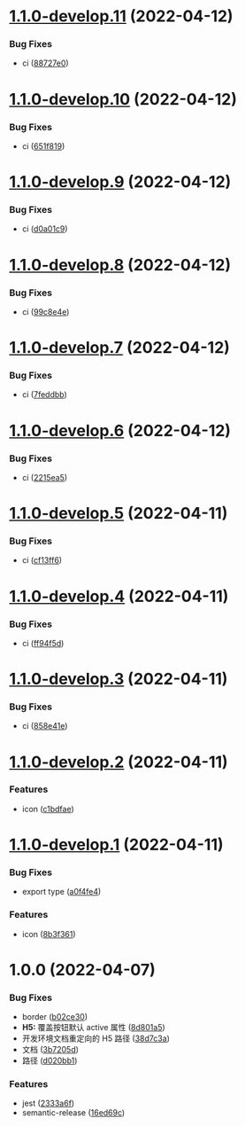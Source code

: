 # [1.1.0-develop.11](https://github.com/sushi-su/ant-design-taro/compare/v1.1.0-develop.10...v1.1.0-develop.11) (2022-04-12)


### Bug Fixes

* ci ([88727e0](https://github.com/sushi-su/ant-design-taro/commit/88727e06f784f1ecdc193ad0ef5797342295dcad))

# [1.1.0-develop.10](https://github.com/sushi-su/ant-design-taro/compare/v1.1.0-develop.9...v1.1.0-develop.10) (2022-04-12)


### Bug Fixes

* ci ([651f819](https://github.com/sushi-su/ant-design-taro/commit/651f8192da44caee2b32ad07052641e08ab45975))

# [1.1.0-develop.9](https://github.com/sushi-su/ant-design-taro/compare/v1.1.0-develop.8...v1.1.0-develop.9) (2022-04-12)


### Bug Fixes

* ci ([d0a01c9](https://github.com/sushi-su/ant-design-taro/commit/d0a01c966087f0355844ac5ae4115504b903cd6e))

# [1.1.0-develop.8](https://github.com/sushi-su/ant-design-taro/compare/v1.1.0-develop.7...v1.1.0-develop.8) (2022-04-12)


### Bug Fixes

* ci ([99c8e4e](https://github.com/sushi-su/ant-design-taro/commit/99c8e4e26ce53c3b05e9b6cc42247e41d9409aed))

# [1.1.0-develop.7](https://github.com/sushi-su/ant-design-taro/compare/v1.1.0-develop.6...v1.1.0-develop.7) (2022-04-12)


### Bug Fixes

* ci ([7feddbb](https://github.com/sushi-su/ant-design-taro/commit/7feddbb84df3454537655c9784358e46d335d508))

# [1.1.0-develop.6](https://github.com/sushi-su/ant-design-taro/compare/v1.1.0-develop.5...v1.1.0-develop.6) (2022-04-12)


### Bug Fixes

* ci ([2215ea5](https://github.com/sushi-su/ant-design-taro/commit/2215ea50b3c2135acc2603537a7244fbcb1ccda7))

# [1.1.0-develop.5](https://github.com/sushi-su/ant-design-taro/compare/v1.1.0-develop.4...v1.1.0-develop.5) (2022-04-11)


### Bug Fixes

* ci ([cf13ff6](https://github.com/sushi-su/ant-design-taro/commit/cf13ff66dd617c3e9ef4be48783055d9d3b85727))

# [1.1.0-develop.4](https://github.com/sushi-su/ant-design-taro/compare/v1.1.0-develop.3...v1.1.0-develop.4) (2022-04-11)


### Bug Fixes

* ci ([ff94f5d](https://github.com/sushi-su/ant-design-taro/commit/ff94f5de10c6e29ce8db07c1234dd648778272ef))

# [1.1.0-develop.3](https://github.com/sushi-su/ant-design-taro/compare/v1.1.0-develop.2...v1.1.0-develop.3) (2022-04-11)


### Bug Fixes

* ci ([858e41e](https://github.com/sushi-su/ant-design-taro/commit/858e41e3d51013631ae2d10457f1f3ac0c8a2535))

# [1.1.0-develop.2](https://github.com/sushi-su/ant-design-taro/compare/v1.1.0-develop.1...v1.1.0-develop.2) (2022-04-11)


### Features

* icon ([c1bdfae](https://github.com/sushi-su/ant-design-taro/commit/c1bdfae712a20733609c1f39827139235c02c0bf))

# [1.1.0-develop.1](https://github.com/sushi-su/ant-design-taro/compare/v1.0.0...v1.1.0-develop.1) (2022-04-11)


### Bug Fixes

* export type ([a0f4fe4](https://github.com/sushi-su/ant-design-taro/commit/a0f4fe4818a023fc6d633b419bdf02160c946cdc))


### Features

* icon ([8b3f361](https://github.com/sushi-su/ant-design-taro/commit/8b3f3618fea413bf8f076709d123c9d220b7bce9))

# 1.0.0 (2022-04-07)


### Bug Fixes

* border ([b02ce30](https://github.com/sushi-su/ant-design-taro/commit/b02ce300ab2082b5998226e941233d1108935f27))
* **H5:** 覆盖按钮默认 active 属性 ([8d801a5](https://github.com/sushi-su/ant-design-taro/commit/8d801a53be4e3c7b79258db9ea14b0cbbcd1d0b8))
* 开发环境文档重定向的 H5 路径 ([38d7c3a](https://github.com/sushi-su/ant-design-taro/commit/38d7c3aa6e900a32f44065cb3eba5614a1264eb0))
* 文档 ([3b7205d](https://github.com/sushi-su/ant-design-taro/commit/3b7205d3b488314a6aa4a01be5b8efd0f73ac41d))
* 路径 ([d020bb1](https://github.com/sushi-su/ant-design-taro/commit/d020bb1c0dc1f4bdaa9f88638d886301b20b41e0))


### Features

* jest ([2333a6f](https://github.com/sushi-su/ant-design-taro/commit/2333a6fb3d5116f2e2caa79035dfaccd40e8123b))
* semantic-release ([16ed69c](https://github.com/sushi-su/ant-design-taro/commit/16ed69ce6fa36402c06045af1c24969a030edf86))
